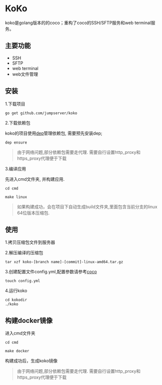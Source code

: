 
# KoKo

koko是golang版本的的coco；重构了coco的SSH/SFTP服务和web terminal服务。


## 主要功能


- SSH
- SFTP
- web terminal
- web文件管理


## 安装

1.下载项目

```shell
go get github.com/jumpserver/koko
```

2.下载依赖包

koko的项目使用[dep](https://github.com/golang/dep)管理依赖包, 需要预先安装dep;

```shell
dep ensure
```

> 由于网络问题,部分依赖包需要走代理. 需要自行设置http_proxy和https_proxy代理便于下载

3.编译应用

先进入cmd文件夹, 并构建应用.
```shell
cd cmd
```
```shell
make linux
```
> 如果构建成功，会在项目下自动生成build文件夹,里面包含当前分支的linux 64位版本压缩包.


## 使用

1.拷贝压缩包文件到服务器

2.解压编译的压缩包
```shell
tar xzf koko-[branch name]-[commit]-linux-amd64.tar.gz
```

3.创建配置文件config.yml,配置参数请参考[coco](https://github.com/jumpserver/coco/blob/master/config_example.yml)
```shell
touch config.yml
```

4.运行koko
```shell
cd kokodir
./koko
```


## 构建docker镜像

进入cmd文件夹
```shell
cd cmd
```
```shell
make docker
```
构建成功后，生成koko镜像
> 由于网络问题,部分依赖包需要走代理. 需要自行设置http_proxy和https_proxy代理便于下载

